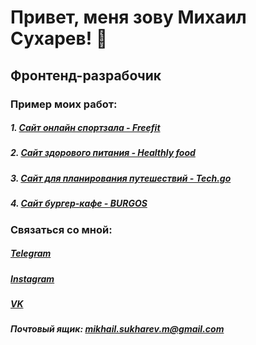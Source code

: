 # Привет, меня зову Михаил Сухарев! 👋
## Фронтенд-разрабочик

### Пример моих работ:
##### 1. [Сайт онлайн спортзала - Freefit](https://notcroks.github.io/Module01-Gym/index.html)
##### 2. [Сайт здорового питания - Healthly food](https://notcroks.github.io/Module02-Shop/dist/)
##### 3. [Сайт для планирования путешествий - Tech.go](https://notcroks.github.io/Tech.go/dist/)
##### 4. [Сайт бургер-кафе - BURGOS](https://notcroks.github.io/Module01-Burger/menu.html)

### Связаться со мной:
##### [Telegram](https://t.me/notcroks)
##### [Instagram](https://instagram.com/notcroks?igshid=YmMyMTA2M2Y=)
##### [VK](https://vk.com/crok_s)
##### Почтовый ящик: mikhail.sukharev.m@gmail.com
